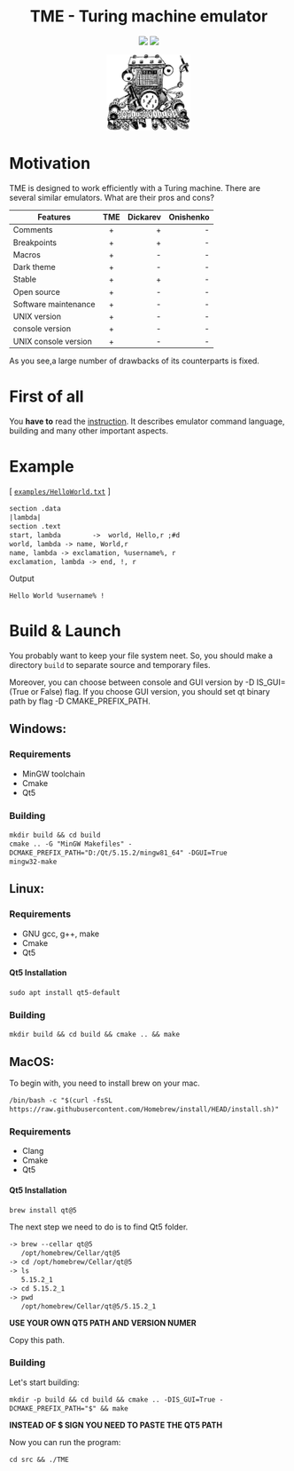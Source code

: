 # <h1 align="center">TME - Turing machine emulator</h1>

<p align="center">
<img src="https://img.shields.io/badge/C%2B%2B-11-ff69b4">
<img src="https://img.shields.io/badge/License-MIT-brightgreen">
</p>

<p align="center">
<img src="./assets/logo.jpg" width="30%">
</p>

# Motivation
TME is designed to work efficiently with a Turing machine.
There are several similar emulators. What are their pros and cons?

| Features       | TME                | Dickarev | Onishenko |
| -------------- |:------------------:| --------:| ---------:|
| Comments       | +                  |     +    |     -     |
| Breakpoints    | +                  |     +    |     -     |
| Macros         | +                  |     -    |     -     |
| Dark theme     | +                  |     -    |     -     |
| Stable         | +                  |     +    |     -     |
| Open source    | +                  |     -    |     -     |
| Software maintenance  | +                  |     -    |     -     |
| UNIX version   | +                  |     -    |     -     |
| console version   | +                  |     -    |     -     |
| UNIX console version   | +                  |     -    |     -     |

As you see,a large number of drawbacks of its counterparts is fixed.

# **First of all**
You **have to** read the <a href="https://github.com/Kaifolog/TME/blob/master/assets/LaTeX/instruction.pdf">instruction</a>. It describes emulator command language, building and many other important aspects.


# Example
[ [`examples/HelloWorld.txt`](examples/HelloWorld.txt) ]
```
section .data
|lambda|
section .text
start, lambda    	 ->  world, Hello,r	;#d
world, lambda -> name, World,r
name, lambda -> exclamation, %username%, r
exclamation, lambda -> end, !, r
```
<summary>Output</summary>

```
Hello World %username% !
```
# Build & Launch

You probably want to keep your file system neet. So, you should make a directory ```build``` to separate source and temporary files.

Moreover, you can choose between console and GUI version by -D IS_GUI=(True or False) flag. If you choose GUI version, you should set qt binary path by flag -D CMAKE_PREFIX_PATH.

## **Windows:**
### **Requirements**
- MinGW toolchain
- Cmake
- Qt5
### **Building**
```
mkdir build && cd build
cmake .. -G "MinGW Makefiles" -DCMAKE_PREFIX_PATH="D:/Qt/5.15.2/mingw81_64" -DGUI=True
mingw32-make
```

## **Linux:**
### **Requirements**
- GNU gcc, g++, make
- Cmake
- Qt5
#### **Qt5 Installation**
```
sudo apt install qt5-default
```
### **Building**
```
mkdir build && cd build && cmake .. && make
```
## **MacOS:**
To begin with, you need to install brew on your mac.
```
/bin/bash -c "$(curl -fsSL https://raw.githubusercontent.com/Homebrew/install/HEAD/install.sh)"
```
### **Requirements**
- Clang
- Cmake
- Qt5
#### **Qt5 Installation**
```
brew install qt@5
```
The next step we need to do is to find Qt5 folder.
```
-> brew --cellar qt@5
   /opt/homebrew/Cellar/qt@5
-> cd /opt/homebrew/Cellar/qt@5
-> ls
   5.15.2_1
-> cd 5.15.2_1
-> pwd
   /opt/homebrew/Cellar/qt@5/5.15.2_1
```
**USE YOUR OWN QT5 PATH AND VERSION NUMER**

Copy this path.
### **Building**
Let's start building:
```
mkdir -p build && cd build && cmake .. -DIS_GUI=True -DCMAKE_PREFIX_PATH="$" && make
```
**INSTEAD OF $ SIGN YOU NEED TO PASTE THE QT5 PATH**

Now you can run the program:
```
cd src && ./TME
```
